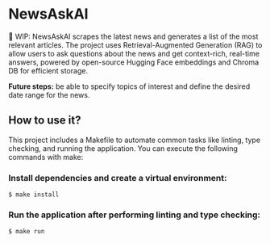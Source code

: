 # NewsAskAI

🔨 WIP: NewsAskAI scrapes the latest news and generates a list of the most relevant articles. The project uses Retrieval-Augmented Generation (RAG) to allow users to ask questions about the news and get context-rich, real-time answers, powered by open-source Hugging Face embeddings and Chroma DB for efficient storage.

**Future steps:** be able to specify topics of interest and define the desired date range for the news.

## How to use it?

This project includes a Makefile to automate common tasks like linting, type checking, and running the application. You can execute the following commands with make:

### Install dependencies and create a virtual environment:

```console
$ make install
```
### Run the application after performing linting and type checking:

```console
$ make run
```
